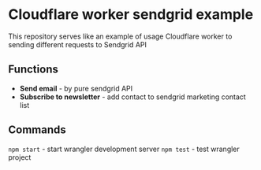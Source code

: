 # Cloudflare worker sendgrid example

This repository serves like an example of usage Cloudflare worker to sending different requests to Sendgrid API


## Functions

- **Send email** - by pure sendgrid API
- **Subscribe to newsletter** - add contact to sendgrid marketing contact list

## Commands
`npm start` - start wrangler development server
`npm test` - test wrangler project